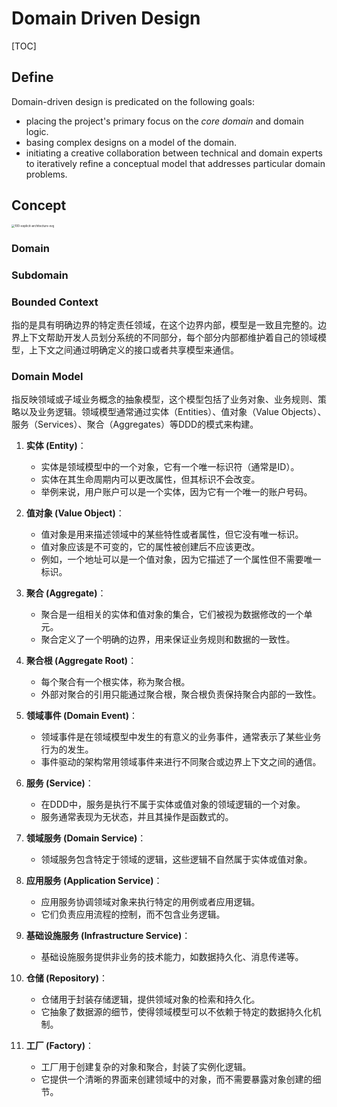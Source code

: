 # Domain Driven Design 

[TOC]

## Define
Domain-driven design is predicated on the following goals:
- placing the project's primary focus on the *core domain* and domain logic.
- basing complex designs on a model of the domain.
- initiating a creative collaboration between technical and domain experts to iteratively refine a conceptual model that addresses particular domain problems.

## Concept

<img src="assets/100-explicit-architecture-svg.png" alt="100-explicit-architecture-svg" style="zoom: 33%;" />

### Domain

### Subdomain

### Bounded Context

指的是具有明确边界的特定责任领域，在这个边界内部，模型是一致且完整的。边界上下文帮助开发人员划分系统的不同部分，每个部分内部都维护着自己的领域模型，上下文之间通过明确定义的接口或者共享模型来通信。

### Domain Model

指反映领域或子域业务概念的抽象模型，这个模型包括了业务对象、业务规则、策略以及业务逻辑。领域模型通常通过实体（Entities）、值对象（Value Objects）、服务（Services）、聚合（Aggregates）等DDD的模式来构建。

1. **实体 (Entity)**：
   - 实体是领域模型中的一个对象，它有一个唯一标识符（通常是ID）。
   - 实体在其生命周期内可以更改属性，但其标识不会改变。
   - 举例来说，用户账户可以是一个实体，因为它有一个唯一的账户号码。

2. **值对象 (Value Object)**：
   - 值对象是用来描述领域中的某些特性或者属性，但它没有唯一标识。
   - 值对象应该是不可变的，它的属性被创建后不应该更改。
   - 例如，一个地址可以是一个值对象，因为它描述了一个属性但不需要唯一标识。

3. **聚合 (Aggregate)**：
   - 聚合是一组相关的实体和值对象的集合，它们被视为数据修改的一个单元。
   - 聚合定义了一个明确的边界，用来保证业务规则和数据的一致性。

4. **聚合根 (Aggregate Root)**：
   - 每个聚合有一个根实体，称为聚合根。
   - 外部对聚合的引用只能通过聚合根，聚合根负责保持聚合内部的一致性。

5. **领域事件 (Domain Event)**：
   - 领域事件是在领域模型中发生的有意义的业务事件，通常表示了某些业务行为的发生。
   - 事件驱动的架构常用领域事件来进行不同聚合或边界上下文之间的通信。

6. **服务 (Service)**：
   - 在DDD中，服务是执行不属于实体或值对象的领域逻辑的一个对象。
   - 服务通常表现为无状态，并且其操作是函数式的。

7. **领域服务 (Domain Service)**：
   - 领域服务包含特定于领域的逻辑，这些逻辑不自然属于实体或值对象。

8. **应用服务 (Application Service)**：
   - 应用服务协调领域对象来执行特定的用例或者应用逻辑。
   - 它们负责应用流程的控制，而不包含业务逻辑。

9. **基础设施服务 (Infrastructure Service)**：
   - 基础设施服务提供非业务的技术能力，如数据持久化、消息传递等。

10. **仓储 (Repository)**：
    - 仓储用于封装存储逻辑，提供领域对象的检索和持久化。
    - 它抽象了数据源的细节，使得领域模型可以不依赖于特定的数据持久化机制。

11. **工厂 (Factory)**：
    - 工厂用于创建复杂的对象和聚合，封装了实例化逻辑。
    - 它提供一个清晰的界面来创建领域中的对象，而不需要暴露对象创建的细节。


